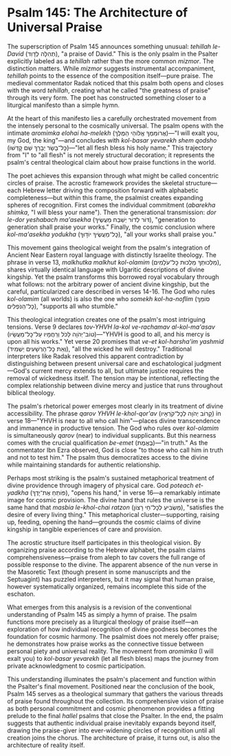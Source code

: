 # Psalm 145: The Architecture of Universal Praise

The superscription of Psalm 145 announces something unusual: *tehillah le-David* (תְּהִלָּה לְדָוִד), "a praise of David." This is the only psalm in the Psalter explicitly labeled as a *tehillah* rather than the more common *mizmor*. The distinction matters. While *mizmor* suggests instrumental accompaniment, *tehillah* points to the essence of the composition itself—pure praise. The medieval commentator Radak noticed that this psalm both opens and closes with the word *tehillah*, creating what he called "the greatness of praise" through its very form. The poet has constructed something closer to a liturgical manifesto than a simple hymn.

At the heart of this manifesto lies a carefully orchestrated movement from the intensely personal to the cosmically universal. The psalm opens with the intimate *aromimka elohai ha-melekh* (אֲרוֹמִמְךָ אֱלוֹהַי הַמֶּלֶךְ)—"I will exalt you, my God, the king"—and concludes with *kol-basar yevarekh shem qodsho* (כׇּל־בָּשָׂר יְבָרֵךְ שֵׁם קׇדְשׁוֹ)—"let all flesh bless his holy name." This trajectory from "I" to "all flesh" is not merely structural decoration; it represents the psalm's central theological claim about how praise functions in the world.

The poet achieves this expansion through what might be called concentric circles of praise. The acrostic framework provides the skeletal structure—each Hebrew letter driving the composition forward with alphabetic completeness—but within this frame, the psalmist creates expanding spheres of recognition. First comes the individual commitment (*abarekha shimka*, "I will bless your name"). Then the generational transmission: *dor le-dor yeshabach ma'asekha* (דּוֹר לְדוֹר יְשַׁבַּח מַעֲשֶׂיךָ), "generation to generation shall praise your works." Finally, the cosmic conclusion where *kol-ma'asekha yodukha* (כׇּל־מַעֲשֶׂיךָ יוֹד֣וּךָ), "all your works shall praise you."

This movement gains theological weight from the psalm's integration of Ancient Near Eastern royal language with distinctly Israelite theology. The phrase in verse 13, *malkhutka malkhut kol-olamim* (מַלְכוּתְךָ מַלְכוּת כׇּל־עֹלָמִים), shares virtually identical language with Ugaritic descriptions of divine kingship. Yet the psalm transforms this borrowed royal vocabulary through what follows: not the arbitrary power of ancient divine kingship, but the careful, particularized care described in verses 14-16. The God who rules *kol-olamim* (all worlds) is also the one who *somekh kol-ha-noflim* (סוֹמֵךְ כׇל־הַנֹּפְלִים), "supports all who stumble."

This theological integration creates one of the psalm's most intriguing tensions. Verse 9 declares *tov-YHVH la-kol ve-rachamav al-kol-ma'asav* (טוֹב־יְהֹוָה לַכֹּל וְרַחֲמָיו עַל־כׇל־מַעֲשָׂיו)—"YHVH is good to all, and his mercy is upon all his works." Yet verse 20 promises that *ve-et kol-harsha'im yashmid* (וְאֵת כׇל־הָרְשָׁעִים יַשְׁמִיד), "all the wicked he will destroy." Traditional interpreters like Radak resolved this apparent contradiction by distinguishing between present universal care and eschatological judgment—God's current mercy extends to all, but ultimate justice requires the removal of wickedness itself. The tension may be intentional, reflecting the complex relationship between divine mercy and justice that runs throughout biblical theology.

The psalm's rhetorical power emerges most clearly in its treatment of divine accessibility. The phrase *qarov YHVH le-khol-qor'av* (קָרוֹב יְהֹוָה לְכׇל־קֹרְאָיו) in verse 18—"YHVH is near to all who call him"—places divine transcendence and immanence in productive tension. The God who rules over *kol-olamim* is simultaneously *qarov* (near) to individual supplicants. But this nearness comes with the crucial qualification *be-emet* (בֶאֱמֶת)—"in truth." As the commentator Ibn Ezra observed, God is close "to those who call him in truth and not to test him." The psalm thus democratizes access to the divine while maintaining standards for authentic relationship.

Perhaps most striking is the psalm's sustained metaphorical treatment of divine providence through imagery of physical care. God *poteach et-yadkha* (פּוֹתֵחַ אֶת־יָדֶךָ), "opens his hand," in verse 16—a remarkably intimate image for cosmic provision. The divine hand that rules the universe is the same hand that *masbia le-khol-chai ratzon* (מַשְׂבִּיעַ לְכׇל־חַי רָצוֹן), "satisfies the desire of every living thing." This metaphorical cluster—supporting, raising up, feeding, opening the hand—grounds the cosmic claims of divine kingship in tangible experiences of care and provision.

The acrostic structure itself participates in this theological vision. By organizing praise according to the Hebrew alphabet, the psalm claims comprehensiveness—praise from aleph to tav covers the full range of possible response to the divine. The apparent absence of the nun verse in the Masoretic Text (though present in some manuscripts and the Septuagint) has puzzled interpreters, but it may signal that human praise, however systematically organized, remains incomplete this side of the eschaton.

What emerges from this analysis is a revision of the conventional understanding of Psalm 145 as simply a hymn of praise. The psalm functions more precisely as a liturgical theology of praise itself—an exploration of how individual recognition of divine goodness becomes the foundation for cosmic harmony. The psalmist does not merely offer praise; he demonstrates how praise works as the connective tissue between personal piety and universal reality. The movement from *aromimka* (I will exalt you) to *kol-basar yevarekh* (let all flesh bless) maps the journey from private acknowledgment to cosmic participation.

This understanding illuminates the psalm's placement and function within the Psalter's final movement. Positioned near the conclusion of the book, Psalm 145 serves as a theological summary that gathers the various threads of praise found throughout the collection. Its comprehensive vision of praise as both personal commitment and cosmic phenomenon provides a fitting prelude to the final *hallel* psalms that close the Psalter. In the end, the psalm suggests that authentic individual praise inevitably expands beyond itself, drawing the praise-giver into ever-widening circles of recognition until all creation joins the chorus. The architecture of praise, it turns out, is also the architecture of reality itself.
